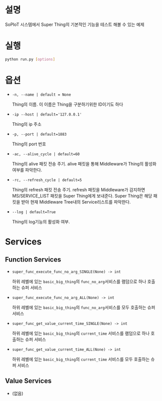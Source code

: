 # 설명

SoPIoT 시스템에서 Super Thing의 기본적인 기능을 테스트 해볼 수 있는 예제

# 실행

```bash
python run.py [options]
```

# 옵션

- `-n, --name | default = None`
    
    Thing의 이름. 이 이름은 Thing을 구분하기위한 ID이기도 하다 
    
- `-ip --host | default='127.0.0.1'`
    
    Thing의 ip 주소
    
- `-p, --port | default=1883`
    
    Thing의 port 번호
    
- `-ac, --alive_cycle | default=60`
    
    Thing의 alive 패킷 전송 주기. alive 패킷을 통해 Middleware가 Thing의 활성화 여부를 파악한다. 
    
- `-rc, --refresh_cycle | default=5`
    
    Thing의 refresh 패킷 전송 주기. refresh 패킷을 Middleware가 감지하면 MS/SERVICE_LIST 패킷을 Super Thing에게 보내준다. Super Thing은 해당 패킷을 받아 현재 Middleware Tree내의 Service리스트를 파악한다. 
    
- `--log | default=True`
    
    Thing의 log기능의 활성화 여부. 
    

# Services

## Function Services

- `super_func_execute_func_no_arg_SINGLE(None) -> int`
    
    하위 레벨에 있는 `basic_big_thing`의 `func_no_arg`서비스를 램덤으로 하나 호출하는 슈퍼 서비스
    
- `super_func_execute_func_no_arg_ALL(None) -> int`
    
    하위 레벨에 있는 `basic_big_thing`의 `func_no_arg`서비스를 모두 호출하는 슈퍼 서비스
    
- `super_func_get_value_current_time_SINGLE(None) -> int`
    
    하위 레벨에 있는 `basic_big_thing`의 `current_time` 서비스를 램덤으로 하나 호출하는 슈퍼 서비스
    
- `super_func_get_value_current_time_ALL(None) -> int`
    
    하위 레벨에 있는 `basic_big_thing`의 `current_time` 서비스를 모두 호출하는 슈퍼 서비스
    

## Value Services

- (없음)